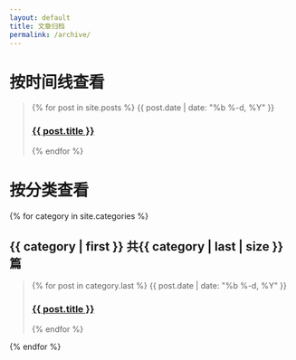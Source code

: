 ```yaml
---
layout: default
title: 文章归档
permalink: /archive/
---
```


# 按时间线查看

<div>
  <blockquote>
    {% for post in site.posts %}
      <span class="post-meta">
        {{ post.date | date: "%b %-d, %Y" }}
      </span>
      <h3>
        <a href="{{ post.url }}">{{ post.title }}</a>
      </h3>
    {% endfor %}
  </blockquote>
</div>


# 按分类查看

<div>
  {% for category in site.categories %}
  <h2>{{ category | first }}
    <span class="post-meta">
      共{{ category | last | size }}篇
    </span>
  </h2>
  <blockquote>
    {% for post in category.last %}
      <span class="post-meta">
        {{ post.date | date: "%b %-d, %Y" }}
      </span>
      <h3>
        <a href="{{ post.url }}">{{ post.title }}</a>
      </h3>
    {% endfor %}
  </blockquote>
  {% endfor %}
</div>
